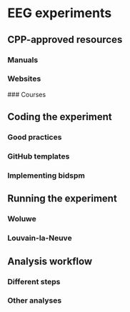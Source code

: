 # EEG experiments

## CPP-approved resources

### Manuals
### Websites
### Courses

## Coding the experiment

### Good practices
### GitHub templates
### Implementing bidspm

## Running the experiment

### Woluwe
### Louvain-la-Neuve

## Analysis workflow

### Different steps
### Other analyses